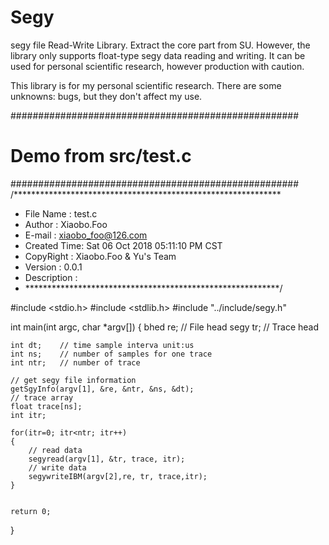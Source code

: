 # Segy
segy file Read-Write Library. 
Extract the core part from SU. However, the library only supports float-type segy data reading and writing. It can be used for personal scientific research, however production with caution.

This library is for my personal scientific research. There are some unknowns: bugs, but they don't affect my use.


####################################################
# Demo from src/test.c
####################################################
/*************************************************************
 * File Name   : test.c
 * Author      : Xiaobo.Foo
 * E-mail      : xiaobo_foo@126.com
 * Created Time: Sat 06 Oct 2018 05:11:10 PM CST
 * CopyRight   : Xiaobo.Foo & Yu's Team
 * Version     : 0.0.1
 * Description : 
 * **********************************************************/

#include <stdio.h>
#include <stdlib.h>
#include "../include/segy.h"


int main(int argc, char *argv[])
{
    bhed re;   // File head
    segy tr;   // Trace head

    int dt;    // time sample interva unit:us
    int ns;    // number of samples for one trace
    int ntr;   // number of trace

    // get segy file information
    getSgyInfo(argv[1], &re, &ntr, &ns, &dt);
    // trace array
    float trace[ns];
    int itr;

    for(itr=0; itr<ntr; itr++)
    {
        // read data
        segyread(argv[1], &tr, trace, itr);
        // write data
        segywriteIBM(argv[2],re, tr, trace,itr);
    }


    return 0;
}
